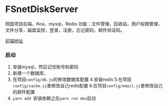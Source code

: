 # FSnetDiskServer
网盘项目后端，Koa、mysql，Redis 
功能：文件管理，回收站，用户权限管理，文件分享，磁盘监控，登录，注册，忘记密码，邮件验证码。

[前端地址](https://github.com/fanzhouzhou98/FSnetDisk)


### 启动
1. 安装mysql，然后记住账号和密码
2. 新建一个数据库，
3. 在项目`config/db.js`的修改数据库配置
4.安装redis
5.在项目`config/cache.js`里修改自己redis配置
6.在项目`config/email.js`里修改自己的邮件配置
4. `yarn add `安装依赖之后`yarn run dev`启动
